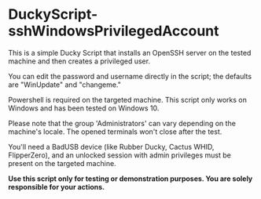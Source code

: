 # DuckyScript-sshWindowsPrivilegedAccount

This is a simple Ducky Script that installs an OpenSSH server on the tested machine and then creates a privileged user.

You can edit the password and username directly in the script; the defaults are "WinUpdate" and "changeme."

Powershell is required on the targeted machine. This script only works on Windows and has been tested on Windows 10.

Please note that the group 'Administrators' can vary depending on the machine's locale. The opened terminals won't close after the test.

You'll need a BadUSB device (like Rubber Ducky, Cactus WHID, FlipperZero), and an unlocked session with admin privileges must be present on the targeted machine.

**Use this script only for testing or demonstration purposes. You are solely responsible for your actions.**
